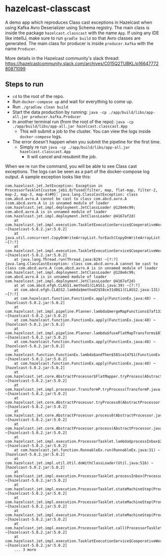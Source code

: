 # hazelcast-classcast
A demo app which reproduces Class cast exceptions in Hazelcast when using Kafka Avro Deserializer using Schema registry. 
The main class is inside the package `hazelcast.classcast` with the name `App`. If using any IDE like intelliJ, make sure to run `gradle build` so that Avro classes are generated.
The main class for producer is inside `producer.kafka` with the name `Producer`.

More details in the Hazelcast community's slack thread: https://hazelcastcommunity.slack.com/archives/C015Q2TUBKL/p1664777280871099 

## Steps to run
- `cd` to the root of the repo.
- Run `docker-compose up` and wait for everything to come up.
- Run `./gradlew clean build`
- Start the data production by running: `java -cp ./app/build/libs/app-all.jar producer.kafka.Producer`
- In another terminal run (from the root of the repo):  `java -cp ./app/build/libs/app-all.jar hazelcast.classcast.App`
  - This will submit a job to the cluster. You can view the logs inside `docker-compose` logs.
- The error doesn't happen when you submit the pipeline for the first time. 
  - Simply re run `java -cp ./app/build/libs/app-all.jar hazelcast.classcast.App`
    - It will cancel and resubmit the job.
    
When we re run the command, you will be able to see Class cast exceptions. The logs can be seen as a part of the docker-compose log output.
A sample exception looks like this: 
```
com.hazelcast.jet.JetException: Exception in ProcessorTasklet{custom_job1.0/fused(filter, map, flat-map, filter-2, map-2, map-3, map-4)#9}: java.lang.ClassCastException: class com.abcd.avro.A cannot be cast to class com.abcd.avro.A (com.abcd.avro.A is in unnamed module of loader com.hazelcast.jet.impl.deployment.JetClassLoader @128e6c99; com.abcd.avro.A is in unnamed module of loader com.hazelcast.jet.impl.deployment.JetClassLoader @4167af2d)
	at com.hazelcast.jet.impl.execution.TaskletExecutionService$CooperativeWorker.runTasklet(TaskletExecutionService.java:400) ~[hazelcast-5.0.2.jar:5.0.2]
	at java.util.concurrent.CopyOnWriteArrayList.forEach(CopyOnWriteArrayList.java:807) ~[?:?]
	at com.hazelcast.jet.impl.execution.TaskletExecutionService$CooperativeWorker.run(TaskletExecutionService.java:356) ~[hazelcast-5.0.2.jar:5.0.2]
	at java.lang.Thread.run(Thread.java:829) ~[?:?]
java.lang.ClassCastException: class com.abcd.avro.A cannot be cast to class com.abcd.avro.A (com.abcd.avro.A is in unnamed module of loader com.hazelcast.jet.impl.deployment.JetClassLoader @128e6c99; com.abcd.avro.A is in unnamed module of loader com.hazelcast.jet.impl.deployment.JetClassLoader @4167af2d)
	at at com.abcd.efgh.CLASS1.method1(CLASS1.java:39) ~[?:?]
	at com.abcd.efgh.CLASS2.lambda$method2$58ce31d8$1(CLASS2.java:131) ~[?:?]
	at com.hazelcast.function.FunctionEx.apply(FunctionEx.java:48) ~[hazelcast-5.0.2.jar:5.0.2]
	at com.hazelcast.jet.impl.pipeline.Planner.lambda$mergeMapFunctions$7af1335b$1(Planner.java:234) ~[hazelcast-5.0.2.jar:5.0.2]
	at com.hazelcast.function.FunctionEx.apply(FunctionEx.java:48) ~[hazelcast-5.0.2.jar:5.0.2]
	at com.hazelcast.jet.impl.pipeline.Planner.lambda$fuseFlatMapTransforms$8790af0c$1(Planner.java:191) ~[hazelcast-5.0.2.jar:5.0.2]
	at com.hazelcast.function.FunctionEx.apply(FunctionEx.java:48) ~[hazelcast-5.0.2.jar:5.0.2]
	at com.hazelcast.function.FunctionEx.lambda$andThen$581ce147$1(FunctionEx.java:82) ~[hazelcast-5.0.2.jar:5.0.2]
	at com.hazelcast.function.FunctionEx.apply(FunctionEx.java:48) ~[hazelcast-5.0.2.jar:5.0.2]
	at com.hazelcast.jet.core.AbstractProcessor$FlatMapper.tryProcess(AbstractProcessor.java:566) ~[hazelcast-5.0.2.jar:5.0.2]
	at com.hazelcast.jet.impl.processor.TransformP.tryProcess(TransformP.java:45) ~[hazelcast-5.0.2.jar:5.0.2]
	at com.hazelcast.jet.core.AbstractProcessor.tryProcess0(AbstractProcessor.java:187) ~[hazelcast-5.0.2.jar:5.0.2]
	at com.hazelcast.jet.core.AbstractProcessor.process0(AbstractProcessor.java:590) ~[hazelcast-5.0.2.jar:5.0.2]
	at com.hazelcast.jet.core.AbstractProcessor.process(AbstractProcessor.java:108) ~[hazelcast-5.0.2.jar:5.0.2]
	at com.hazelcast.jet.impl.execution.ProcessorTasklet.lambda$processInbox$2f647568$2(ProcessorTasklet.java:440) ~[hazelcast-5.0.2.jar:5.0.2]
	at com.hazelcast.jet.function.RunnableEx.run(RunnableEx.java:31) ~[hazelcast-5.0.2.jar:5.0.2]
	at com.hazelcast.jet.impl.util.Util.doWithClassLoader(Util.java:516) ~[hazelcast-5.0.2.jar:5.0.2]
	at com.hazelcast.jet.impl.execution.ProcessorTasklet.processInbox(ProcessorTasklet.java:440) ~[hazelcast-5.0.2.jar:5.0.2]
	at com.hazelcast.jet.impl.execution.ProcessorTasklet.stateMachineStep(ProcessorTasklet.java:305) ~[hazelcast-5.0.2.jar:5.0.2]
	at com.hazelcast.jet.impl.execution.ProcessorTasklet.stateMachineStep(ProcessorTasklet.java:300) ~[hazelcast-5.0.2.jar:5.0.2]
	at com.hazelcast.jet.impl.execution.ProcessorTasklet.stateMachineStep(ProcessorTasklet.java:281) ~[hazelcast-5.0.2.jar:5.0.2]
	at com.hazelcast.jet.impl.execution.ProcessorTasklet.call(ProcessorTasklet.java:255) ~[hazelcast-5.0.2.jar:5.0.2]
	at com.hazelcast.jet.impl.execution.TaskletExecutionService$CooperativeWorker.runTasklet(TaskletExecutionService.java:388) ~[hazelcast-5.0.2.jar:5.0.2]
	... 3 more
  ```
  
